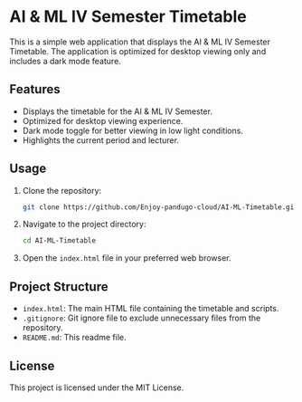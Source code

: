 # AI & ML IV Semester Timetable

This is a simple web application that displays the AI & ML IV Semester Timetable. The application is optimized for desktop viewing only and includes a dark mode feature.

## Features

- Displays the timetable for the AI & ML IV Semester.
- Optimized for desktop viewing experience.
- Dark mode toggle for better viewing in low light conditions.
- Highlights the current period and lecturer.

## Usage

1. Clone the repository:
   ```bash
   git clone https://github.com/Enjoy-pandugo-cloud/AI-ML-Timetable.git
   ```

2. Navigate to the project directory:
   ```bash
   cd AI-ML-Timetable
   ```

3. Open the `index.html` file in your preferred web browser.

## Project Structure

- `index.html`: The main HTML file containing the timetable and scripts.
- `.gitignore`: Git ignore file to exclude unnecessary files from the repository.
- `README.md`: This readme file.

## License

This project is licensed under the MIT License.
